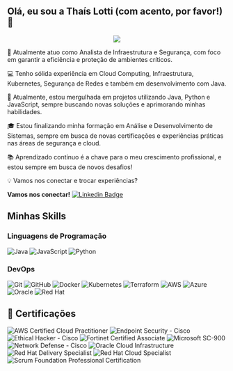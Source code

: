 ## Olá, eu sou a Thaís Lotti (com acento, por favor!) 👋
<p align="center">
  <img src="https://media.giphy.com/media/xT9IgzoKnwFNmISR8I/giphy.gif">
</p>

🌱 Atualmente atuo como Analista de Infraestrutura e Segurança, com foco em garantir a eficiência e proteção de ambientes críticos.

💻 Tenho sólida experiência em Cloud Computing, Infraestrutura, Kubernetes, Segurança de Redes e também em desenvolvimento com Java.

🔭 Atualmente, estou mergulhada em projetos utilizando Java, Python e JavaScript, sempre buscando novas soluções e aprimorando minhas habilidades.

🎓 Estou finalizando minha formação em Análise e Desenvolvimento de Sistemas, sempre em busca de novas certificações e experiências práticas nas áreas de segurança e cloud.

📚 Aprendizado contínuo é a chave para o meu crescimento profissional, e estou sempre em busca de novos desafios!

💡 Vamos nos conectar e trocar experiências?

**Vamos nos conectar!** [![Linkedin Badge](https://img.shields.io/badge/-Thais_Lotti-blue?style=flat-square&logo=Linkedin&logoColor=white&link=https://www.linkedin.com/in/thaislotti/)](https://www.linkedin.com/in/thaislotti/)

## Minhas Skills

### Linguagens de Programação
![Java](https://img.shields.io/badge/Java-ED8B00?style=for-the-badge&logo=java&logoColor=white)
![JavaScript](https://img.shields.io/badge/JavaScript-323330?style=for-the-badge&logo=javascript&logoColor=F7DF1E)
![Python](https://img.shields.io/badge/Python-3776AB?style=for-the-badge&logo=python&logoColor=white)

### DevOps
![Git](https://img.shields.io/badge/Git-F05032?style=for-the-badge&logo=git&logoColor=white)
![GitHub](https://img.shields.io/badge/GitHub-181717?style=for-the-badge&logo=github&logoColor=white)
![Docker](https://img.shields.io/badge/Docker-2496ED?style=for-the-badge&logo=docker&logoColor=white)
![Kubernetes](https://img.shields.io/badge/Kubernetes-326CE5?style=for-the-badge&logo=kubernetes&logoColor=white)
![Terraform](https://img.shields.io/badge/Terraform-7B42BC?style=for-the-badge&logo=terraform&logoColor=white)
![AWS](https://img.shields.io/badge/Amazon_AWS-232F3E?style=for-the-badge&logo=amazon-aws&logoColor=white)
![Azure](https://img.shields.io/badge/Microsoft_Azure-0078D4?style=for-the-badge&logo=microsoft-azure&logoColor=white)
![Oracle](https://img.shields.io/badge/Oracle-F80000?style=for-the-badge&logo=oracle&logoColor=white)
![Red Hat](https://img.shields.io/badge/Red%20Hat-EE0000?style=for-the-badge&logo=red-hat&logoColor=white)

## 📜 Certificações

![AWS Certified Cloud Practitioner](https://img.shields.io/badge/AWS%20Certified-Cloud%20Practitioner-blue?style=for-the-badge&logo=amazon-aws)
![Endpoint Security - Cisco](https://img.shields.io/badge/Cisco-Endpoint%20Security-blue?style=for-the-badge&logo=cisco)
![Ethical Hacker - Cisco](https://img.shields.io/badge/Cisco-Ethical%20Hacker-red?style=for-the-badge&logo=cisco)
![Fortinet Certified Associate](https://img.shields.io/badge/Fortinet-Certified%20Associate-red?style=for-the-badge&logo=fortinet)
![Microsoft SC-900](https://img.shields.io/badge/Microsoft%20Certified-Security%20Compliance%20Identity-blue?style=for-the-badge&logo=microsoft)
![Network Defense - Cisco](https://img.shields.io/badge/Cisco-Network%20Defense-blue?style=for-the-badge&logo=cisco)
![Oracle Cloud Infrastructure](https://img.shields.io/badge/Oracle%20Certified-Cloud%20Infrastructure%20Generative%20AI-red?style=for-the-badge&logo=oracle)
![Red Hat Delivery Specialist](https://img.shields.io/badge/Red%20Hat-Delivery%20Specialist%20Enterprise%20Linux-red?style=for-the-badge&logo=redhat)
![Red Hat Cloud Specialist](https://img.shields.io/badge/Red%20Hat-Delivery%20Specialist%20Cloud%20Infrastructure-red?style=for-the-badge&logo=redhat)
![Scrum Foundation Professional Certification](https://img.shields.io/badge/Scrum%20Foundation-Professional%20Certification-blue?style=for-the-badge&logo=scrum)

